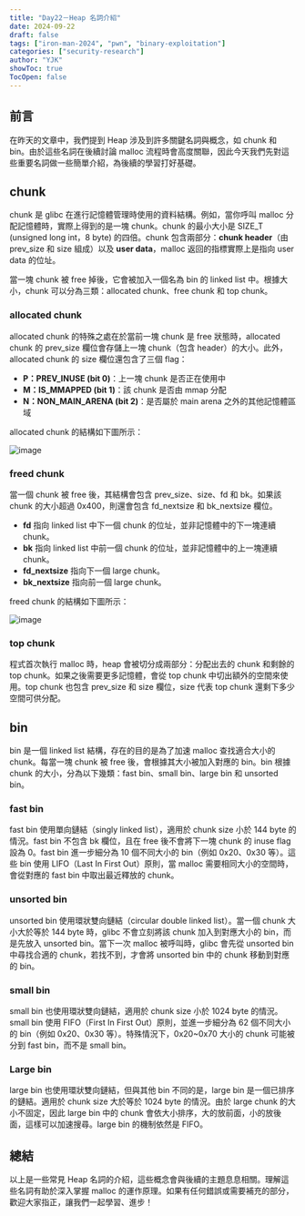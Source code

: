 ```yaml
---
title: "Day22－Heap 名詞介紹"
date: 2024-09-22
draft: false
tags: ["iron-man-2024", "pwn", "binary-exploitation"]
categories: ["security-research"]
author: "YJK"
showToc: true
TocOpen: false
---
```



## 前言

在昨天的文章中，我們提到 Heap 涉及到許多關鍵名詞與概念，如 chunk 和 bin。由於這些名詞在後續討論 malloc 流程時會高度關聯，因此今天我們先對這些重要名詞做一些簡單介紹，為後續的學習打好基礎。

## chunk

chunk 是 glibc 在進行記憶體管理時使用的資料結構。例如，當你呼叫 malloc 分配記憶體時，實際上得到的是一塊 chunk。chunk 的最小大小是 SIZE_T (unsigned long int，8 byte) 的四倍。chunk 包含兩部分：**chunk header**（由 prev_size 和 size 組成）以及 **user data**，malloc 返回的指標實際上是指向 user data 的位址。

當一塊 chunk 被 free 掉後，它會被加入一個名為 bin 的 linked list 中。根據大小，chunk 可以分為三類：allocated chunk、free chunk 和 top chunk。

### allocated chunk

allocated chunk 的特殊之處在於當前一塊 chunk 是 free 狀態時，allocated chunk 的 prev_size 欄位會存儲上一塊 chunk（包含 header）的大小。此外，allocated chunk 的 size 欄位還包含了三個 flag：

- **P：PREV_INUSE (bit 0)**：上一塊 chunk 是否正在使用中
- **M：IS_MMAPPED (bit 1)**：該 chunk 是否由 mmap 分配
- **N：NON_MAIN_ARENA (bit 2)**：是否屬於 main arena 之外的其他記憶體區域

allocated chunk 的結構如下圖所示：

![image](https://hackmd.io/_uploads/HyKfilkyyx.png)

### freed chunk

當一個 chunk 被 free 後，其結構會包含 prev_size、size、fd 和 bk。如果該 chunk 的大小超過 0x400，則還會包含 fd_nextsize 和 bk_nextsize 欄位。

- **fd** 指向 linked list 中下一個 chunk 的位址，並非記憶體中的下一塊連續 chunk。
- **bk** 指向 linked list 中前一個 chunk 的位址，並非記憶體中的上一塊連續 chunk。
- **fd_nextsize** 指向下一個 large chunk。
- **bk_nextsize** 指向前一個 large chunk。

freed chunk 的結構如下圖所示：

![image](https://hackmd.io/_uploads/Bkl-sxJyye.png)

### top chunk

程式首次執行 malloc 時，heap 會被切分成兩部分：分配出去的 chunk 和剩餘的 top chunk。如果之後需要更多記憶體，會從 top chunk 中切出額外的空間來使用。top chunk 也包含 prev_size 和 size 欄位，size 代表 top chunk 還剩下多少空間可供分配。

## bin

bin 是一個 linked list 結構，存在的目的是為了加速 malloc 查找適合大小的 chunk。每當一塊 chunk 被 free 後，會根據其大小被加入對應的 bin。bin 根據 chunk 的大小，分為以下幾類：fast bin、small bin、large bin 和 unsorted bin。

### fast bin

fast bin 使用單向鏈結（singly linked list），適用於 chunk size 小於 144 byte 的情況。fast bin 不包含 bk 欄位，且在 free 後不會將下一塊 chunk 的 inuse flag 設為 0。fast bin 進一步細分為 10 個不同大小的 bin（例如 0x20、0x30 等）。這些 bin 使用 LIFO（Last In First Out）原則，當 malloc 需要相同大小的空間時，會從對應的 fast bin 中取出最近釋放的 chunk。

### unsorted bin

unsorted bin 使用環狀雙向鏈結（circular double linked list）。當一個 chunk 大小大於等於 144 byte 時，glibc 不會立刻將該 chunk 加入到對應大小的 bin，而是先放入 unsorted bin。當下一次 malloc 被呼叫時，glibc 會先從 unsorted bin 中尋找合適的 chunk，若找不到，才會將 unsorted bin 中的 chunk 移動到對應的 bin。

### small bin

small bin 也使用環狀雙向鏈結，適用於 chunk size 小於 1024 byte 的情況。small bin 使用 FIFO（First In First Out）原則，並進一步細分為 62 個不同大小的 bin（例如 0x20、0x30 等）。特殊情況下，0x20~0x70 大小的 chunk 可能被分到 fast bin，而不是 small bin。

### Large bin

large bin 也使用環狀雙向鏈結，但與其他 bin 不同的是，large bin 是一個已排序的鏈結。適用於 chunk size 大於等於 1024 byte 的情況。由於 large chunk 的大小不固定，因此 large bin 中的 chunk 會依大小排序，大的放前面，小的放後面，這樣可以加速搜尋。large bin 的機制依然是 FIFO。

## 總結

以上是一些常見 Heap 名詞的介紹，這些概念會與後續的主題息息相關。理解這些名詞有助於深入掌握 malloc 的運作原理。如果有任何錯誤或需要補充的部分，歡迎大家指正，讓我們一起學習、進步！